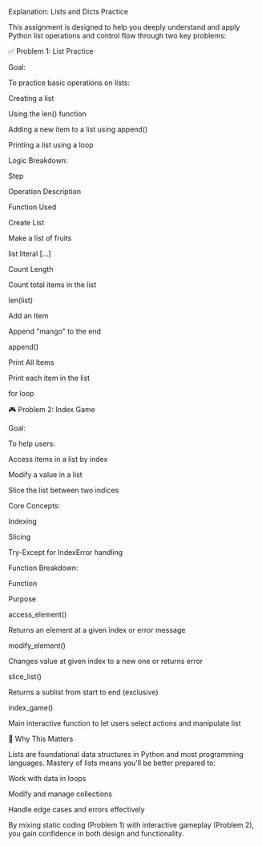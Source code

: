 Explanation: Lists and Dicts Practice

This assignment is designed to help you deeply understand and apply Python list operations and control flow through two key problems:

✅ Problem 1: List Practice

Goal:

To practice basic operations on lists:

Creating a list

Using the len() function

Adding a new item to a list using append()

Printing a list using a loop

Logic Breakdown:

Step

Operation Description

Function Used

Create List

Make a list of fruits

list literal [...]

Count Length

Count total items in the list

len(list)

Add an Item

Append "mango" to the end

append()

Print All Items

Print each item in the list

for loop

🎮 Problem 2: Index Game

Goal:

To help users:

Access items in a list by index

Modify a value in a list

Slice the list between two indices

Core Concepts:

Indexing

Slicing

Try-Except for IndexError handling

Function Breakdown:

Function

Purpose

access_element()

Returns an element at a given index or error message

modify_element()

Changes value at given index to a new one or returns error

slice_list()

Returns a sublist from start to end (exclusive)

index_game()

Main interactive function to let users select actions and manipulate list

🧠 Why This Matters

Lists are foundational data structures in Python and most programming languages. Mastery of lists means you'll be better prepared to:

Work with data in loops

Modify and manage collections

Handle edge cases and errors effectively

By mixing static coding (Problem 1) with interactive gameplay (Problem 2), you gain confidence in both design and functionality.